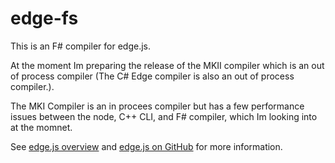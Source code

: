 edge-fs
=======

This is an F# compiler for edge.js.  

At the moment Im preparing the release of the MKII compiler which is an out of process compiler (The C# Edge compiler is also an out of process compiler.).  

The MKI Compiler is an in procees compiler but has a few performance issues between the node, C++ CLI, and F# compiler, which Im looking into at the momnet.  

See [edge.js overview](http://tjanczuk.github.com/edge) and [edge.js on GitHub](https://github.com/tjanczuk/egde) for more information. 
